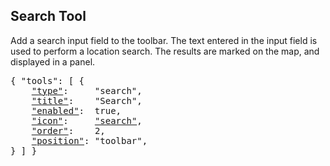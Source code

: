 ## Search Tool

Add a search input field to the toolbar.
The text entered in the input field is used to perform a location search.
The results are marked on the map, and displayed in a panel.

<pre>
{ "tools": [ {
    <a href="#type-tool"        >"type"</a>:     "search",
    <a href="#title-tool"       >"title"</a>:    "Search",
    <a href="#enabled-tool"     >"enabled"</a>:  true,
    <a href="#icon-tool"        >"icon"</a>:     <a href="https://material.io/tools/icons/?icon=search" target="material">"search"</a>,
    <a href="#order-tool"       >"order"</a>:    2,
    <a href="#position-tool"    >"position"</a>: "toolbar",
} ] }
</pre>


